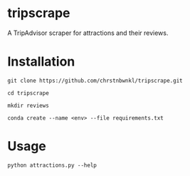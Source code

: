 # tripscrape
A TripAdvisor scraper for attractions and their reviews.

# Installation

````shell
git clone https://github.com/chrstnbwnkl/tripscrape.git

cd tripscrape

mkdir reviews

conda create --name <env> --file requirements.txt
````

# Usage

````shell
python attractions.py --help
````

